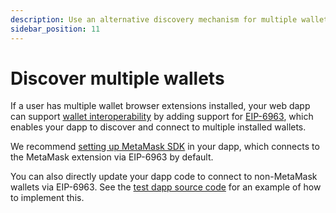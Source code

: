 ```yaml
---
description: Use an alternative discovery mechanism for multiple wallets.
sidebar_position: 11
---
```


# Discover multiple wallets

If a user has multiple wallet browser extensions installed, your web dapp can support
[wallet interoperability](../concepts/wallet-interoperabilty.md) by adding support for
[EIP-6963](https://eips.ethereum.org/EIPS/eip-6963), which enables your dapp to discover and connect
to multiple installed wallets.

We recommend [setting up MetaMask SDK](connect/set-up-sdk/javascript/index.md) in your dapp, which
connects to the MetaMask extension via EIP-6963 by default.

You can also directly update your dapp code to connect to non-MetaMask wallets via EIP-6963.
See the [test dapp source code](https://github.com/MetaMask/test-dapp) for an example of how to
implement this.
